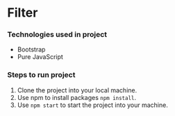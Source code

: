# Filter

### Technologies used in project

* Bootstrap
* Pure JavaScript


### Steps to run project

1. Clone the project into your local machine.
2. Use npm to install packages `npm install`.
3. Use `npm start` to start the project into your machine.
